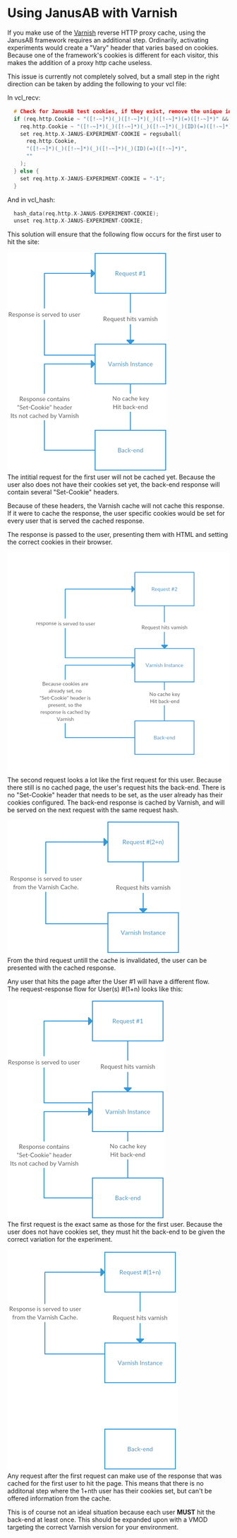 # Using JanusAB with Varnish
If you make use of the [Varnish](https://varnish-cache.org/) reverse HTTP proxy cache, 
using the JanusAB framework requires an additional step. Ordinarily, activating experiments
would create a "Vary" header that varies based on cookies.   
Because one of the framework's cookies is different for each visitor, this makes the addition
of a proxy http cache useless.  

This issue is currently not completely solved, but a small step in the right direction can be
taken by adding the following to your vcl file:  

In vcl\_recv:
```C
  # Check for JanusAB test cookies, if they exist, remove the unique id one.
  if (req.http.Cookie ~ "([!-~]*)(_)([!-~]*)(_)([!-~]*)(=)([!-~]*)" &&
    req.http.Cookie ~ "([!-~]*)(_)([!-~]*)(_)([!-~]*)(_)(ID)(=)([!-~]*)") {
    set req.http.X-JANUS-EXPERIMENT-COOKIE = regsuball(
      req.http.Cookie,
      "([!-~]*)(_)([!-~]*)(_)([!-~]*)(_)(ID)(=)([!-~]*)",
      ""
    );
  } else {
    set req.http.X-JANUS-EXPERIMENT-COOKIE = "-1";
  }
```  
And in vcl\_hash: 
```C
  hash_data(req.http.X-JANUS-EXPERIMENT-COOKIE);
  unset req.http.X-JANUS-EXPERIMENT-COOKIE;
```

This solution will ensure that the following flow
occurs for the first user to hit the site:

![Initial request](docs/images/varnish-user-1-request-1.png)  
The intitial request for the first user will not be cached yet.
Because the user also does not have their cookies set yet, the 
back-end response will contain several "Set-Cookie" headers.  

Because of these headers, the Varnish cache will not cache this 
response. If it were to cache the response, the user specific
cookies would be set for every user that is served the cached 
response.  

The response is passed to the user, presenting them with HTML and
setting the correct cookies in their browser.

![Second request](docs/images/varnish-user-1-request-2.png)  
The second request looks a lot like the first request for this user.
Because there still is no cached page, the user's request hits the 
back-end. There is no "Set-Cookie" header that needs to be set, as the user
already has their cookies configured. The back-end response is cached by Varnish,
and will be served on the next request with the same request hash.  
 
![2+nth request](docs/images/varnish-user-1-request-3.png)  
From the third request untill the cache is invalidated, the user can be
presented with the cached response.


Any user that hits the page after the User #1 will have a different flow.  
The request-response flow for User(s) #(1+n) looks like this:


![First request](docs/images/varnish-user-2-request-1.png)  
The first request is the exact same as those for the first user. 
Because the user does not have cookies set, they must hit the back-end to 
be given the correct variation for the experiment.

![1+nth request](docs/images/varnish-user-2-request-2.png)  
Any request after the first request can make use of the response that was 
cached for the first user to hit the page. This means that there is no additonal step
where the 1+nth user has their cookies set, but can't be offered information from
the cache.


This is of course not an ideal situation because each user **MUST** hit the back-end at
least once. This should be expanded upon with a VMOD targeting the correct Varnish version
for your environment.

